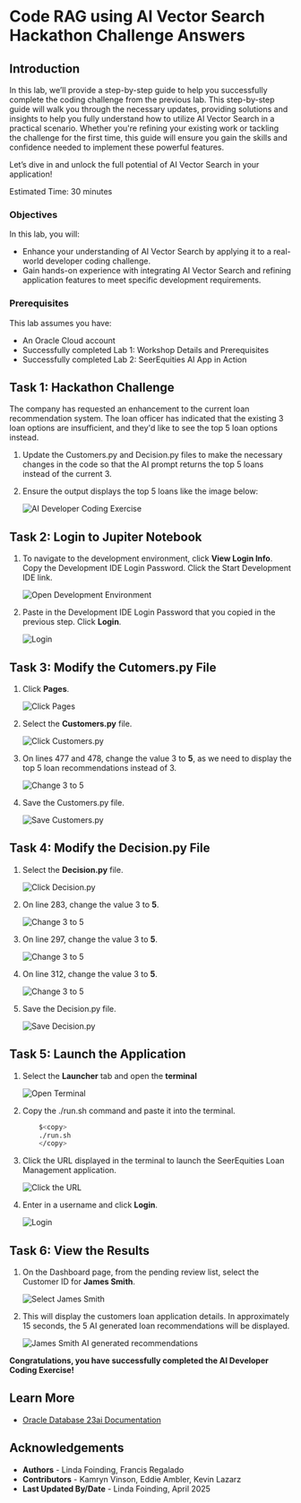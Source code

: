 # Code RAG using AI Vector Search Hackathon Challenge Answers

## Introduction

In this lab, we’ll provide a step-by-step guide to help you successfully complete the coding challenge from the previous lab. This step-by-step guide will walk you through the necessary updates, providing solutions and insights to help you fully understand how to utilize AI Vector Search in a practical scenario. Whether you're refining your existing work or tackling the challenge for the first time, this guide will ensure you gain the skills and confidence needed to implement these powerful features.

Let’s dive in and unlock the full potential of AI Vector Search in your application!

Estimated Time: 30 minutes

### Objectives

In this lab, you will:
* Enhance your understanding of AI Vector Search by applying it to a real-world developer coding challenge.
* Gain hands-on experience with integrating AI Vector Search and refining application features to meet specific development requirements.

### Prerequisites

This lab assumes you have:
* An Oracle Cloud account
* Successfully completed Lab 1: Workshop Details and Prerequisites
* Successfully completed Lab 2: SeerEquities AI App in Action

## Task 1: Hackathon Challenge
The company has requested an enhancement to the current loan recommendation system. The loan officer has indicated that the existing 3 loan options are insufficient, and they'd like to see the top 5 loan options instead.

1. Update the Customers.py and Decision.py files to make the necessary changes in the code so that the AI prompt returns the top 5 loans instead of the current 3.

2. Ensure the output displays the top 5 loans like the image below: 

    ![AI Developer Coding Exercise](./images/ai-exercise.png " ")

## Task 2: Login to Jupiter Notebook

1. To navigate to the development environment, click **View Login Info**. Copy the Development IDE Login Password. Click the Start Development IDE link.

    ![Open Development Environment](./images/dev-env.png " ")

2. Paste in the Development IDE Login Password that you copied in the previous step. Click **Login**.

    ![Login](./images/jupyter-login.png " ")

## Task 3: Modify the Cutomers.py File

1. Click **Pages**.

    ![Click Pages](./images/click-pages.png " ")

2. Select the **Customers.py** file.

    ![Click Customers.py](./images/customers-py.png " ")

3. On lines 477 and 478, change the value 3 to **5**, as we need to display the top 5 loan recommendations instead of 3.

    ![Change 3 to 5](./images/3to5-1.png " ")

4. Save the Customers.py file.

    ![Save Customers.py](./images/save-customers-py.png " ")

## Task 4: Modify the Decision.py File

1. Select the **Decision.py** file.

    ![Click Decision.py](./images/decision-py.png " ")

2. On line 283, change the value 3 to **5**.

    ![Change 3 to 5](./images/3to5-2.png " ")

3. On line 297, change the value 3 to **5**.

    ![Change 3 to 5](./images/3to5-3.png " ")

4. On line 312, change the value 3 to **5**.

    ![Change 3 to 5](./images/3to5-4.png " ")

5. Save the Decision.py file.

    ![Save Decision.py](./images/save-decision-py.png " ")

## Task 5: Launch the Application

1. Select the **Launcher** tab and open the **terminal**

    ![Open Terminal](./images/open-terminal.png " ")

2. Copy the ./run.sh command and paste it into the terminal.

    ````bash
        $<copy>
        ./run.sh
        </copy>
    ````

3. Click the URL displayed in the terminal to launch the SeerEquities Loan Management application.

    ![Click the URL](./images/click-url.png " ")

4. Enter in a username and click **Login**.

    ![Login](./images/login.png " ")

## Task 6: View the Results

1. On the Dashboard page, from the pending review list, select the Customer ID for **James Smith**.

    ![Select James Smith](./images/james-smith.png " ")

2. This will display the customers loan application details. In approximately 15 seconds, the 5 AI generated loan recommendations will be displayed.

    ![James Smith AI generated recommendations](./images/ai-exercise.png " ")

**Congratulations, you have successfully completed the AI Developer Coding Exercise!**


## Learn More

* [Oracle Database 23ai Documentation](https://docs.oracle.com/en/database/oracle/oracle-database/23/)

## Acknowledgements
* **Authors** - Linda Foinding, Francis Regalado
* **Contributors** - Kamryn Vinson, Eddie Ambler, Kevin Lazarz
* **Last Updated By/Date** - Linda Foinding, April 2025